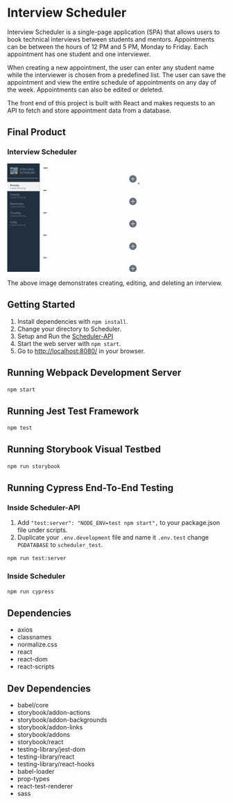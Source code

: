 # Interview Scheduler

Interview Scheduler is a single-page application (SPA) that allows users to book technical interviews between students and mentors. Appointments can be between the hours of 12 PM and 5 PM, Monday to Friday. Each appointment has one student and one interviewer. 

When creating a new appointment, the user can enter any student name while the interviewer is chosen from a predefined list. The user can save the appointment and view the entire schedule of appointments on any day of the week. Appointments can also be edited or deleted. 

The front end of this project is built with React and makes requests to an API to fetch and store appointment data from a database.

## Final Product

### Interview Scheduler
!["Screenshot of Interview Scheduler"](https://github.com/Karamvir-Bains/Scheduler/blob/master/docs/Interview%20Scheduler.gif)

The above image demonstrates creating, editing, and deleting an interview.

## Getting Started

1. Install dependencies with `npm install`.
2. Change your directory to Scheduler.
3. Setup and Run the [Scheduler-API](https://github.com/lighthouse-labs/scheduler-api)
4. Start the web server with `npm start`.
5. Go to <http://localhost:8080/> in your browser.

## Running Webpack Development Server

```sh
npm start
```

## Running Jest Test Framework

```sh
npm test
```

## Running Storybook Visual Testbed

```sh
npm run storybook
```

## Running Cypress End-To-End Testing
### Inside Scheduler-API 
1. Add `"test:server": "NODE_ENV=test npm start",` to your package.json file under scripts.
2. Duplicate your `.env.development` file and name it `.env.test` change `PGDATABASE` to `scheduler_test`.
```sh
npm run test:server
```

### Inside Scheduler
```sh
npm run cypress
```

## Dependencies

- axios
- classnames
- normalize.css
- react
- react-dom
- react-scripts

## Dev Dependencies

- babel/core
- storybook/addon-actions
- storybook/addon-backgrounds
- storybook/addon-links
- storybook/addons
- storybook/react
- testing-library/jest-dom
- testing-library/react
- testing-library/react-hooks
- babel-loader
- prop-types
- react-test-renderer
- sass